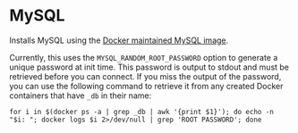 # MySQL

Installs MySQL using the [Docker maintained MySQL image](https://hub.docker.com/_/mysql/).

Currently, this uses the `MYSQL_RANDOM_ROOT_PASSWORD` option to generate a unique password at init time. This password is output to stdout and must be retrieved before you can connect. If you miss the output of the password, you can use the following command to retrieve it from any created Docker containers that have `_db` in their name:

```
for i in $(docker ps -a | grep _db | awk '{print $1}'); do echo -n "$i: "; docker logs $i 2>/dev/null | grep 'ROOT PASSWORD'; done
```
